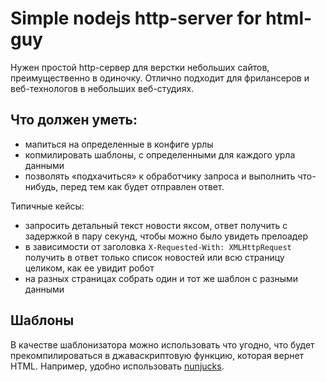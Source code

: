 # Simple nodejs http-server for html-guy

Нужен простой http-сервер для верстки небольших сайтов, преимущественно в одиночку. Отлично подходит для фрилансеров и веб-технологов в небольших веб-студиях.

## Что должен уметь:

* мапиться на определенные в конфиге урлы
* копмилировать шаблоны, с определенными для каждого урла данными
* позволять «подхачиться» к обработчику запроса и выполнить что-нибудь, перед тем как будет отправлен ответ.

Типичные кейсы:

* запросить детальный текст новости яксом, ответ получить с задержкой в пару секунд, чтобы можно было увидеть прелоадер
* в зависимости от заголовка `X-Requested-With: XMLHttpRequest` получить в ответ только список новостей или всю страницу целиком, как ее увидит робот
* на разных страницах собрать один и тот же шаблон с разными данными

## Шаблоны

В качестве шаблонизатора можно использовать что угодно, что будет прекомпилироваться в джаваскриптовую функцию, которая вернет HTML. Например, удобно использовать [nunjucks](https://github.com/jlongster/nunjucks).
